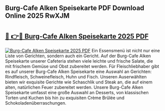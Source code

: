 ## Burg-Cafe Alken Speisekarte PDF Download Online 2025 RwXJM

# <h2><a href="http://gce8c1.nevu.top/?p=Burg-Cafe+Alken+Speisekarte">🔗 👉🔴 Burg-Cafe Alken Speisekarte 2025 PDF</a></h2>

[![Burg-Cafe Alken Speisekarte 2025 PDF](https://i.imgur.com/dBaPXMq.png)](http://gce8c1.nevu.top/?p=Burg-Cafe+Alken+Speisekarte)
Ein Essensmenü ist nicht nur eine Liste von Gerichten, sondern auch ein Gericht. Auf der Burg-Cafe Alken Speisekarte unserer Cafeteria stehen viele leichte und frische Salate, die mit frischem Gemüse und Obst zubereitet werden. Für Fleischliebhaber gibt es auf unserer Burg-Cafe Alken Speisekarte eine Auswahl an Gerichten: Rindfleisch, Schweinefleisch, Huhn und Fisch. Unseren Auserwählten bieten wir exquisite Gerichte wie Schaschlik und Steak an, die auf einem alten, natürlichen Feuer zubereitet werden. Unsere Burg-Cafe Alken Speisekarte umfasst eine große Auswahl an Desserts, von klassischen Torten und Kuchen bis hin zu exquisiten Crème Brûlée und Schokoladenüberraschungen.
